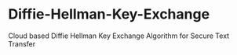 # Diffie-Hellman-Key-Exchange
Cloud based Diffie Hellman Key Exchange Algorithm for Secure Text Transfer
